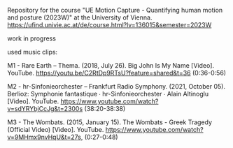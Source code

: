 Repository for the course "UE Motion Capture - Quantifying human motion and posture (2023W)" at the University of Vienna.
https://ufind.univie.ac.at/de/course.html?lv=136015&semester=2023W

work in progress

used music clips:

M1 -	Rare Earth – Thema. (2018, July 26). Big John Is My Name [Video]. YouTube. https://youtu.be/C2RtDp9RTsU?feature=shared&t=36 (0:36-0:56)

M2 -	hr-Sinfonieorchester – Frankfurt Radio Symphony. (2021, October 05). Berlioz: Symphonie fantastique ∙ hr-Sinfonieorchester ∙ Alain Altinoglu [Video]. YouTube. https://www.youtube.com/watch?v=sdYRYbjCcJg&t=2300s (38:20-38:38)

M3 -	The Wombats. (2015, January 15). The Wombats - Greek Tragedy (Official Video) [Video]. YouTube. https://www.youtube.com/watch?v=9MHmx9nvHqU&t=27s, (0:27-0:48)
